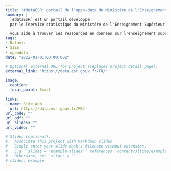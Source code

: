 ```yaml
---
title: "#dataESR: portail de l'open-data du Ministère de l'Enseignement Supérieur"
summary: |
  `#dataESR` est un portail développé
  par le [service statistique du Ministère de l'Enseignement Supérieur et de la Recherche](https://www.enseignementsup-recherche.gouv.fr/fr/statistiques-et-analyses-50213)

  vous aide à trouver les ressources en données sur l'enseignement supérieur, la recherche et l'innovation
tags:
- Dataviz
- SIES
- opendata
date: "2022-01-01T00:00:00Z"

# Optional external URL for project (replaces project detail page).
external_link: "https://data.esr.gouv.fr/FR/"

image:
  caption: 
  focal_point: Smart

links:
- name: Site Web
  url: https://data.esr.gouv.fr/FR/
url_code: ""
url_pdf: ""
url_slides: ""
url_video: ""

# Slides (optional).
#   Associate this project with Markdown slides.
#   Simply enter your slide deck's filename without extension.
#   E.g. `slides = "example-slides"` references `content/slides/example-slides.md`.
#   Otherwise, set `slides = ""`.
# slides: example
---
```

